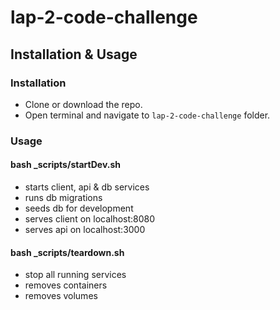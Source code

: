 # lap-2-code-challenge
## Installation & Usage
### Installation
* Clone or download the repo.
* Open terminal and navigate to `lap-2-code-challenge` folder.
### Usage

#### bash _scripts/startDev.sh
- starts client, api & db services
- runs db migrations
- seeds db for development
- serves client on localhost:8080
- serves api on localhost:3000

#### bash _scripts/teardown.sh
- stop all running services
- removes containers
- removes volumes

